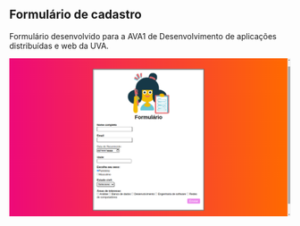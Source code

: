 ## Formulário de cadastro

Formulário desenvolvido para a AVA1 de Desenvolvimento de aplicações distribuídas e web da UVA.

![img](img/formulario1.png)
